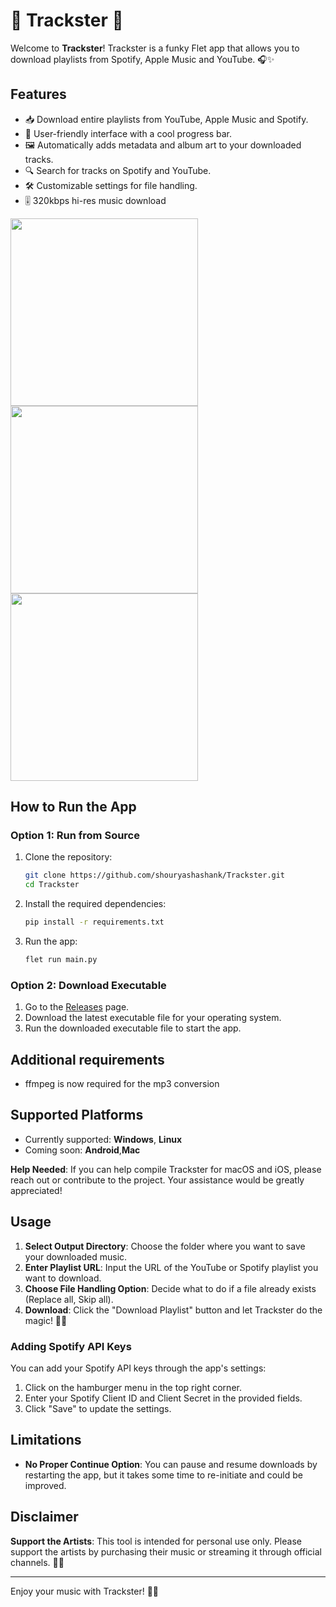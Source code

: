 # 🎵 Trackster 🎵

Welcome to **Trackster**! Trackster is a funky Flet app that allows you to download playlists from Spotify, Apple Music and YouTube. 🎧✨

## Features
- 📥 Download entire playlists from YouTube, Apple Music and Spotify.
- 🎨 User-friendly interface with a cool progress bar.
- 🖼️ Automatically adds metadata and album art to your downloaded tracks.
- 🔍 Search for tracks on Spotify and YouTube.
- 🛠️ Customizable settings for file handling.
- 🎚️ 320kbps hi-res music download

<img src="https://github.com/user-attachments/assets/7e98cdb5-61f2-48bb-a2cb-b6d45ffee827" width="300"> <img src="https://github.com/user-attachments/assets/084acca0-9ef8-4e8e-81f0-cc84d9effeab" width="300"> <img src="https://github.com/user-attachments/assets/c351fc7a-5c31-4555-86c6-ea6018bad9d5" width="300"> 

## How to Run the App

### Option 1: Run from Source
1. Clone the repository:
    ```sh
    git clone https://github.com/shouryashashank/Trackster.git
    cd Trackster
    ```

2. Install the required dependencies:
    ```sh
    pip install -r requirements.txt
    ```

3. Run the app:
    ```sh
    flet run main.py
    ```

### Option 2: Download Executable
1. Go to the [Releases](https://github.com/shouryashashank/Trackster/releases) page.
2. Download the latest executable file for your operating system.
3. Run the downloaded executable file to start the app.

## Additional requirements
* ffmpeg is now required for the mp3 conversion
   
## Supported Platforms
- Currently supported: **Windows**, **Linux**
- Coming soon: **Android**,**Mac**

**Help Needed**: If you can help compile Trackster for macOS and iOS, please reach out or contribute to the project. Your assistance would be greatly appreciated!

## Usage
1. **Select Output Directory**: Choose the folder where you want to save your downloaded music.
2. **Enter Playlist URL**: Input the URL of the YouTube or Spotify playlist you want to download.
3. **Choose File Handling Option**: Decide what to do if a file already exists (Replace all, Skip all).
4. **Download**: Click the "Download Playlist" button and let Trackster do the magic! 🎩✨
   
### Adding Spotify API Keys
You can add your Spotify API keys through the app's settings:
1. Click on the hamburger menu in the top right corner.
2. Enter your Spotify Client ID and Client Secret in the provided fields.
3. Click "Save" to update the settings.
   
## Limitations
- **No Proper Continue Option**: You can pause and resume downloads by restarting the app, but it takes some time to re-initiate and could be improved.

## Disclaimer
**Support the Artists**: This tool is intended for personal use only. Please support the artists by purchasing their music or streaming it through official channels. 💖🎶

---

Enjoy your music with Trackster! 🎉🎵
